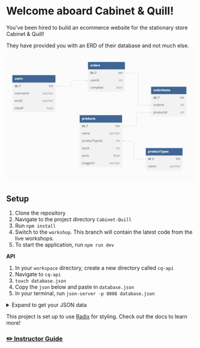 # Welcome aboard Cabinet & Quill!

You've been hired to build an ecommerce website for the stationary store Cabinet & Quill! 

They have provided you with an ERD of their database and not much else.
![](./c&Q_ERD.png)

## Setup
1. Clone the repository 
2. Navigate to the project directory `Cabinet-Quill`
3. Run `npm install`
4. Switch to the `workshop`. This branch will contain the latest code from the live workshops.
5. To start the application, run `npm run dev`

**API**
1. In your `workspace` directory, create a new directory called `cq-api`
2. Navigate to `cq-api`
3. `touch database.json`
4. Copy the `json` below and paste in `database.json`
5. In your terminal, run `json-server -p 8088 database.json`

<details>
    <summary>Expand to get your JSON data</summary>

```json
{
  "users": [
    {
      "id": 1,
      "username": "R.Carroll",
      "email": "r.carroll@bujo.com",
      "isStaff": true
    },
    {
      "id": 2,
      "username": "AmandaRachLee",
      "email": "amanda@arl.com",
      "isStaff": false
    },
    {
      "id": 3,
      "username": "Blossom",
      "email": "bb@blossombujo.com",
      "isStaff": false
    }
  ],
  "productTypes": [
    {
      "id": 1,
      "name": "Notebook"
    },
    {
      "id": 2,
      "name": "Washi Tape"
    },
    {
      "id": 3,
      "name": "Stickers"
    },
    {
      "id": 4,
      "name": "Pens"
    },
    {
      "id": 5,
      "name": "Bags & Cases"
    }
  ],
  "products": [
    {
      "id": 1,
      "name": "Jewel Collection Pens",
      "productTypeId": 4,
      "stock": 5,
      "price": 35.0,
      "imageUrl": "https://www.archerandolive.com/cdn/shop/products/7-pack-jewel.jpg?v=1631288903"
    },
    {
      "id": 2,
      "name": "Tropical Collection Pens",
      "productTypeId": 4,
      "stock": 3,
      "price": 35.0,
      "imageUrl": "https://www.archerandolive.com/cdn/shop/products/3-packbrights.jpg?v=1631288899"
    },
    {
      "id": 3,
      "name": "Primary Collection Pens",
      "productTypeId": 4,
      "stock": 4,
      "price": 35.0,
      "imageUrl": "https://www.archerandolive.com/cdn/shop/products/3-primarypack_b3b91c2f-7f2c-425d-936d-8c34f67b4fef.jpg?v=1631288896"
    },
    {
      "id": 4,
      "name": "Glow-In-The-Dark Washi",
      "productTypeId": 2,
      "stock": 7,
      "price": 15.0,
      "imageUrl": "https://www.archerandolive.com/cdn/shop/products/HWWT301_HalloweenWashiTape.jpg?v=1632510358"
    },
    {
      "id": 5,
      "name": "A5 Forest Night Dot",
      "productTypeId": 1,
      "stock": 0,
      "price": 35.0,
      "imageUrl": "https://www.archerandolive.com/cdn/shop/products/forest-sky-192.jpg?v=1631288869"
    },
    {
      "id": 6,
      "name": "B6 Storybook Ruled",
      "productTypeId": 1,
      "stock": 1,
      "price": 35.0,
      "imageUrl": "https://www.archerandolive.com/cdn/shop/files/EveryDayCollectionproduct1.2024-13.jpg?v=1704749084"
    },
    {
      "id": 7,
      "name": "A5 Wonderstruck Dot",
      "productTypeId": 1,
      "stock": 2,
      "price": 35.0,
      "imageUrl": "https://www.archerandolive.com/cdn/shop/files/EveryDayCollectionproduct1.2024-5.jpg?v=1704748632"
    },
    {
      "id": 8,
      "name": "Storybook Washi",
      "productTypeId": 2,
      "stock": 3,
      "price": 19.0,
      "imageUrl": "https://www.archerandolive.com/cdn/shop/files/EveryDayCollectionproduct1.2024-35.jpg?v=1704749353"
    },
    {
      "id": 9,
      "name": "Books & Flowers Stickers",
      "productTypeId": 3,
      "stock": 3,
      "price": 11.0,
      "imageUrl": "https://www.archerandolive.com/cdn/shop/files/Spring24Stickers-5.jpg?v=1708111182"
    },
    {
      "id": 10,
      "name": "Vintage Typewriter Stickers",
      "productTypeId": 3,
      "stock": 2,
      "price": 11.0,
      "imageUrl": "https://www.archerandolive.com/cdn/shop/files/Spring24Stickers-1.jpg?v=1708111153"
    },
    {
      "id": 11,
      "name": "Nostalgia Theme Stickers",
      "productTypeId": 3,
      "stock": 3,
      "price": 11.0,
      "imageUrl": "https://www.archerandolive.com/cdn/shop/files/Nostalgialaunch-17.jpg?v=1696628440"
    },
    {
      "id": 12,
      "name": "Denim & Daisies Stickers",
      "productTypeId": 3,
      "stock": 0,
      "price": 11.0,
      "imageUrl": "https://www.archerandolive.com/cdn/shop/files/Nostalgialaunch-16.jpg?v=1696629419"
    },
    {
      "id": 13,
      "name": "Teddy Retractable Pencil Case",
      "productTypeId": 5,
      "stock": 1,
      "price": 34.0,
      "imageUrl": "https://shoparl.co/cdn/shop/files/TexturedPencilCases-5.jpg?v=1705519196&width=713"
    },
    {
      "id": 14,
      "name": "Corduroy Tote Bag",
      "productTypeId": 5,
      "stock": 0,
      "price": 45.0,
      "imageUrl": "https://shoparl.co/cdn/shop/products/KeepDoodlingToteBag-2.jpg?v=1648446230&width=713"
    },
    {
      "id": 15,
      "name": "Denim Retractable Pencil Case",
      "productTypeId": 5,
      "stock": 3,
      "price": 34.0,
      "imageUrl": "https://shoparl.co/cdn/shop/files/TexturedPencilCases-13.jpg?v=1705519302&width=713"
    }
  ],
  "orders": [
    {
      "id": 1,
      "userId": 1,
      "complete": true
    },
    {
      "id": 2,
      "userId": 1,
      "complete": false
    },
    {
      "id": 3,
      "userId": 2,
      "complete": false
    },
    {
      "id": 4,
      "userId": 3,
      "complete": false
    }
  ],
  "orderItems": [
    {
      "id": 1,
      "orderId": 1,
      "productId": 4
    },
    {
      "id": 2,
      "orderId": 1,
      "productId": 3
    },
    {
      "id": 3,
      "orderId": 1,
      "productId": 8
    },
    {
      "id": 4,
      "orderId": 1,
      "productId": 3
    },
    {
      "id": 5,
      "orderId": 2,
      "productId": 9
    },
    {
      "id": 6,
      "orderId": 2,
      "productId": 13
    },
    {
      "id": 7,
      "orderId": 2,
      "productId": 7
    },
    {
      "id": 8,
      "orderId": 3,
      "productId": 6
    },
    {
      "id": 9,
      "orderId": 4,
      "productId": 15
    }
  ]
}
```
</details>

This project is set up to use [Radix](https://www.radix-ui.com/themes/docs/overview/getting-started) for styling. Check out the docs to learn more!

### [✏️ Instructor Guide](./InstructorGuide.md)





